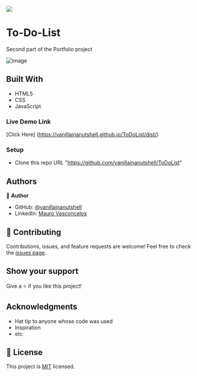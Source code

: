 
![](https://img.shields.io/badge/Microverse-blueviolet)

# To-Do-List

Second part of the Portfolio project

![image](https://user-images.githubusercontent.com/88060989/150564501-c0e123d5-3d52-4bbe-a918-f3a77c6f13c4.png)

## Built With

- HTML5
- CSS
- JavaScript

### Live Demo Link
[Click Here]
(https://vanillainanutshell.github.io/ToDoList/dist/)

### Setup

- Clone this repo URL "https://github.com/vanillainanutshell/ToDoList"

## Authors

👤 **Author**

- GitHub: [@vanillainanutshell](https://github.com/vanillainanutshell)
- LinkedIn: [Mauro Vasconcelos](https://www.linkedin.com/in/mauro-vasconcelos-a3671a223/)

## 🤝 Contributing

Contributions, issues, and feature requests are welcome!
Feel free to check the [issues page](../../issues/).

## Show your support

Give a ⭐️ if you like this project!

## Acknowledgments

- Hat tip to anyone whose code was used
- Inspiration
- etc

## 📝 License

This project is [MIT](./MIT.md) licensed.
